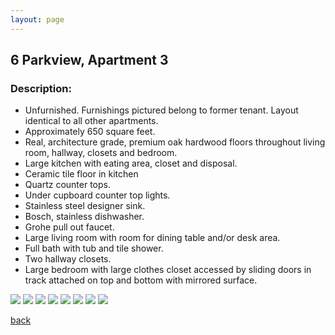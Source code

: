 ```yaml
---
layout: page
---
```


## 6 Parkview, Apartment 3
### Description:

* Unfurnished. Furnishings pictured belong to former tenant. Layout identical to all other apartments.
* Approximately 650 square feet.
* Real, architecture grade, premium oak hardwood floors throughout living room, hallway, closets and bedroom.
* Large kitchen with eating area, closet and disposal.
* Ceramic tile floor in kitchen
* Quartz counter tops.
* Under cupboard counter top lights.
* Stainless steel designer sink.
* Bosch, stainless dishwasher.
* Grohe pull out faucet.
* Large living room with room for dining table and/or desk area.
* Full bath with tub and tile shower.
* Two hallway closets.
* Large bedroom with large clothes closet accessed by sliding doors in track attached on top and bottom with mirrored surface.

![](/assets/images/6parkview/6apt2pic1.jpg)
![](/assets/images/6parkview/6apt2pic2.jpg)
![](/assets/images/6parkview/6apt2pic3.jpg)
![](/assets/images/6parkview/6apt2pic4.jpg)
![](/assets/images/6parkview/6apt2pic5.jpg)
![](/assets/images/6parkview/6apt2pic6.jpeg)
![](/assets/images/6parkview/6apt2pic7.jpeg)
![](/assets/images/6parkview/6apt2pic8.jpeg)

[back](/)
